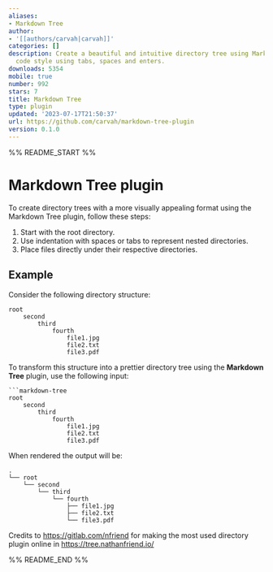 ```yaml
---
aliases:
- Markdown Tree
author:
- '[[authors/carvah|carvah]]'
categories: []
description: Create a beautiful and intuitive directory tree using Markdown-oriented
  code style using tabs, spaces and enters.
downloads: 5354
mobile: true
number: 992
stars: 7
title: Markdown Tree
type: plugin
updated: '2023-07-17T21:50:37'
url: https://github.com/carvah/markdown-tree-plugin
version: 0.1.0
---
```


%% README_START %%

# Markdown Tree plugin

To create directory trees with a more visually appealing format using the Markdown Tree plugin, follow these steps:

1. Start with the root directory.
2. Use indentation with spaces or tabs to represent nested directories.
3. Place files directly under their respective directories.

## Example

Consider the following directory structure:

```
root
    second
        third
            fourth
                file1.jpg
                file2.txt
                file3.pdf
```

To transform this structure into a prettier directory tree using the **Markdown Tree** plugin, use the following input:

``` 
```markdown-tree
root
    second
        third
            fourth
                file1.jpg
                file2.txt
                file3.pdf
```

When rendered the output will be:

```plaintext
.
└── root
    └── second
        └── third
            └── fourth
                ├── file1.jpg
                ├── file2.txt
                └── file3.pdf
```

Credits to https://gitlab.com/nfriend for making the most used directory plugin online in https://tree.nathanfriend.io/



%% README_END %%